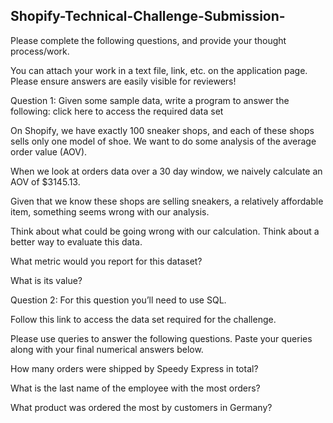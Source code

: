 ## Shopify-Technical-Challenge-Submission-
Please complete the following questions, and provide your thought process/work. 

You can attach your work in a text file, link, etc. on the application page. Please ensure answers are easily visible for reviewers!


Question 1: Given some sample data, write a program to answer the following: click here to access the required data set

On Shopify, we have exactly 100 sneaker shops, and each of these shops sells only one model of shoe. We want to do some analysis of the average order value (AOV). 

When we look at orders data over a 30 day window, we naively calculate an AOV of $3145.13. 

Given that we know these shops are selling sneakers, a relatively affordable item, something seems wrong with our analysis. 

Think about what could be going wrong with our calculation. Think about a better way to evaluate this data. 

What metric would you report for this dataset?

What is its value?


Question 2: For this question you’ll need to use SQL. 

Follow this link to access the data set required for the challenge.

Please use queries to answer the following questions. Paste your queries along with your final numerical answers below.

How many orders were shipped by Speedy Express in total?

What is the last name of the employee with the most orders?

What product was ordered the most by customers in Germany?

